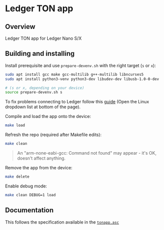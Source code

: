 # Ledger TON app

## Overview
Ledger TON app for Ledger Nano S/X

## Building and installing

Install prerequisite and use `prepare-devenv.sh` with the right target (`s` or `x`):

```bash
sudo apt install gcc make gcc-multilib g++-multilib libncurses5
sudo apt install python3-venv python3-dev libudev-dev libusb-1.0-0-dev

# (s or x, depending on your device)
source prepare-devenv.sh s 
```

To fix problems connecting to Ledger follow this [guide](https://support.ledger.com/hc/en-us/articles/115005165269-Fix-connection-issues) (Open the Linux dropdown list at bottom of the page).

Compile and load the app onto the device:
```bash
make load
```

Refresh the repo (required after Makefile edits):
```bash
make clean
```
> An "arm-none-eabi-gcc: Command not found" may appear - it's OK, doesn't affect anything.


Remove the app from the device:
```bash
make delete
```

Enable debug mode:
```bash
make clean DEBUG=1 load
```

## Documentation
This follows the specification available in the [`tonapp.asc`](https://github.com/newton-blockchain/ledger-app-ton/blob/main/doc/tonapp.asc)

